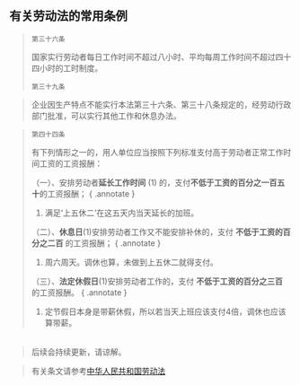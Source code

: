## 有关劳动法的常用条例


>`第三十六条`
> 
>   国家实行劳动者每日工作时间不超过八小时、平均每周工作时间不超过四十四小时的工时制度。
> 
> `第三十九条`

>   企业因生产特点不能实行本法第三十六条、第三十八条规定的，经劳动行政部门批准，可以实行其他工作和休息办法。
 
> `第四十四条`
> 
>   有下列情形之一的，用人单位应当按照下列标准支付高于劳动者正常工作时间工资的工资报酬：
>
>（一）、安排劳动者**延长工作时间** (1) 的，支付**不低于工资的百分之一百五十**的工资报酬； 
> { .annotate }
> 
> 1.  满足‘上五休二’在这五天内当天延长的加班。
> 
>（二）、**休息日**(1)安排劳动者工作又不能安排补休的，支付 **不低于工资的百分之二百** 的工资报酬；
>{ .annotate }
> 
> 1.  周六周天。调休也算，未做到上五休二就得支付。
> 
>（三）、**法定休假日**(1)安排劳动者工作的，支付 **不低于工资的百分之三百** 的工资报酬。
> { .annotate }
>
> 1.  定节假日本身是带薪休假，所以若当天上班应该支付4倍，调休也应该算带薪。

######
> 后续会持续更新，请谅解。

> 有关条文请参考[中华人民共和国劳动法](https://www.gov.cn/banshi/2005-05/25/content_905.htm)
>
> 
> 


 





